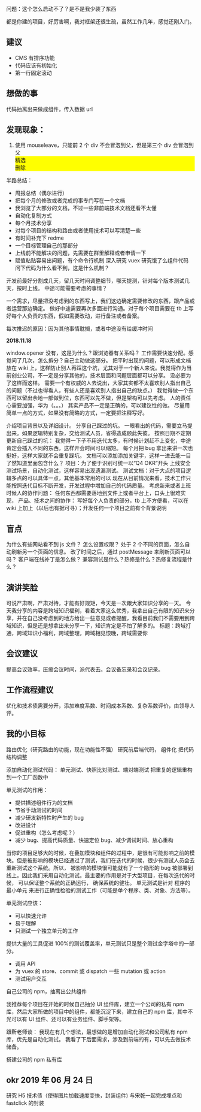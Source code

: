 问题：这个怎么启动不了？是不是我少装了东西

都是你建的项目，好厉害啊，我对框架还很生疏，虽然工作几年，感觉还刚入门。

## 建议

- CMS 有排序功能
- 代码应该有初始化
- 第一行固定滚动

## 想做的事

代码抽离出来做成组件，传入数据 url

## 发现现象：

1. 使用 mouseleave，只能前 2 个 div 不会冒泡到父，但是第三个 div 会冒泡到父
   <div @mouseleave="mouseleave" v-bind:class="[isShow ? 'show' : 'hide', 'drop-menu']"  >
       <div style="background-color:yellow" @mouseleave="mouseCancelEssence" @click.prevent="essence($event)">精选</div>
       <div style="background-color:yellow" @click.prevent="deleteComment($event)">删除</div>
   </div>

半路总结：

- 周报总结（偶尔进行）
- 把每个月的修改或者完成的事专门写在一个文档
- 我浏览了大部分的文档，不过一些非前端技术文档还看不太懂
- 自动化复制方式
- 每个月技术分享
- 对每个项目的结构和路由或者使用技术可以写清楚一些
- 有时间补充下 redme
- 一个目标管理自己的那部分
- 上线前不能解决的问题，先需要在群里解释或者申请一下
- 赋值粘贴容易出问题，有个命令行机制
  深入研究 vuex
  研究饿了么组件代码
  问下代码为什么看不到，这是什么机制？

开发前最好分割成几天，留几天时间调整细节，哪天提测，针对每个版本测试几天，按时上线。
中途可能需要考虑的事情？

一个需求，尽量把没考虑到的东西写上，我们这边确定需要修改的东西，跟产品或者运营那边确定。
做好中途需要再次多面进行沟通。对于每个项目需要在 tb 上写好每个人负责的东西，假如需要改动，进行备注或者备案。

每次推迟的原因：因为其他事情耽搁，或者中途没有给缓冲时间

**2018.11.18**

window.opener 没有，这是为什么？跟浏览器有关系吗？
工作需要快速分配。感觉问了几次，怎么拆分？自己主动做这部分。
把平时出现的问题，可以形成文档放在 wiki 上，这样防止别人再踩这个坑，尤其对于一个新人来说。我觉得作为当前创业公司，不一定是分享其他的，技术层面和问题层面都可以分享。
没必要为了这样而这样。
需要一个有权威的人去说出，大家其实都不太喜欢别人指出自己的问题（不过也得看人，有些人还是喜欢别人指出自己的缺点。）
我觉得做一个东西可以留出余地一部做到位，东西可以先不做，但是架构可以先考虑。
人的责任心需要加强，华为（。。。）
其实产品不一定是正确的，可以建议性的做。
尽量用简单一点的方式，如果没有简略的方式，一定要把注释写好。

介绍项目背景以及详细设计。
分享自己踩过的坑。
一眼看出的代码，需要立马提出来。如果逻辑特别复杂，交给测试人员，省得造成顾此失彼。
按照日期不定期更新自己踩过的坑：
我觉得一下子不用迭代太多，有时候计划赶不上变化，中途肯定会插入不同的东西，这样开会时间可以缩短。
每个月把 bug 拿出来讲一次也挺好，这样大家就不会重复踩坑。
文档可以添加添加关键字，这样一进去能一目了然知道里面包含什么？
项目：为了便于识别可统一以“Q4 OKR”开头
上线安全测试场景，自动化测试，这样容易出现遗漏测试。
测试文档：对于大点的项目逻辑多点的可以具体一点，其他基本常用的可以
现在从目前情况来看，技术工作只能按照迭代目标不断开发，开发过程中增加自己的代码质量。
考虑新来或者上班时候人的协作问题：
任何东西都需要落地到文件上或者平台上，口头上很难实现，
产品、技术之间的协作：
写好每个人负责的部分，tb 上不方便看，可以在 wiki 上加上（以后也有据可寻）；开发任何一个项目之前有个背景说明

## 盲点

为什么有些网站看不到 js 文件？
怎么设置权限？
处于 2 个不同的页面，怎么自动刷新另一个页面的信息。
改了时间之后，通过 postMessage 来刷新页面可以吗？
客户端在线补丁是怎么做？
兼容测试是什么？热修是什么？热修复流程是什么？

## 演讲笑脸

可说严肃啊，严肃对待，才能有好规矩，今天是一次跟大家知识分享的一天。
今天我分享的内容是跨域知识福利，看着大家这么优秀，我拿出自己有限的知识来分享，并在自己没考虑到的地方给出一些意见或者提醒，我看目前我们不需要用到跨域知识，但是还是想拿出来分享一下，知识肯定是不怕了解多的。
标题：跨域打通，跨域知识小福利，跨域整理，跨域相见恨晚，跨域需要你

## 会议建议

提高会议效率，压缩会议时间，派代表去。会议备忘录和会议记录。

## 工作流程建议

优化和技术债需要分开，添加难度系数、时间成本系数、复杂系数评价，由领导人评。

## 我的小目标

路由优化（研究路由的功能，现在功能性不强）
研究前后端代码，
组件化
把代码结构调整

添加自动化测试代码：
单元测试、快照比对测试、端对端测试
把重复的逻辑重构到一个工厂函数中

单元测试的作用：

- 提供描述组件行为的文档
- 节省手动测试的时间
- 减少研发新特性时产生的 bug
- 改进设计
- 促进重构（怎么考虑呢？）
- 减少 bug、提高代码质量、快速定位 bug、减少调试时间、放心重构

当你的项目足够大的时候，在叠加模块和组件的过程中，是很有可能影响之前的模块。但是被影响的模块已经通过了测试，我们在迭代的时候，很少有测试人员会去重新测试这个系统。所以， 被影响的模块很可能就有了一个隐形的 bug 被部署到线上。因此我们采用自动化测试。最主要的作用是对于大型项目，在每次迭代的时候， 可以保证整个系统的正确运行， 确保系统的健壮。
单元测试是针对 程序的最小单元 来进行正确性检验的测试工作（可能是单个程序、类、对象、方法等）。

单元测试应该：

- 可以快速允许
- 易于理解
- 只测试一个独立单元的工作

提供大量的工具促进 100%的测试覆盖率，单元测试只是整个测试金字塔中的一部分。

- 调用 API
- 为 vuex 的 store、commit 或 dispatch 一些 mutation 或 action
- 测试用户交互

自己公司的 npm，抽离出公共组件

我推荐每个项目在开始的时候自己抽分 UI 组件库，建立一个公司的私有 npm 库，然后大家所做的项目中的组件，都能沉淀下来，建立自己的 npm 库，其中不光可以有 UI 组件、还可以有业务组件、脚手架等。

跟靳老师谈：
我现在有几个想法，最想做的是增加自动化测试和公司私有 npm 库，优先是自动化测试。
我看了下后面需求，涉及到前端的有，可以先去做技术储备。

搭建公司的 npm 私有库

## okr 2019 年 06 月 24 日

研究 H5 技术债（使得图片加载速度变快，封装组件)
与宋乾一起完成埋点和 fastclick 的封装
